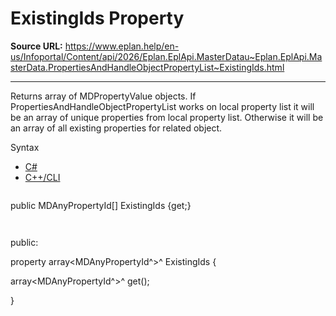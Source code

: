 # ExistingIds Property

**Source URL:** https://www.eplan.help/en-us/Infoportal/Content/api/2026/Eplan.EplApi.MasterDatau~Eplan.EplApi.MasterData.PropertiesAndHandleObjectPropertyList~ExistingIds.html

---

Returns array of MDPropertyValue objects. If PropertiesAndHandleObjectPropertyList works on local property list it will be an array of unique properties from local property list. Otherwise it will be an array of all existing properties for related object.

Syntax

- [C#](#i-syntax-CS)
- [C++/CLI](#i-syntax-CPP2005)

```
```
public MDAnyPropertyId[] ExistingIds {get;}
```
```

```
```
public:

property array<MDAnyPropertyId^>^ ExistingIds {

   array<MDAnyPropertyId^>^ get();

}
```
```
